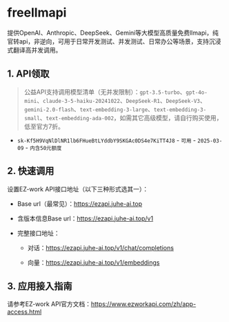 # freellmapi
提供OpenAI、Anthropic、DeepSeek、Gemini等大模型高质量免费llmapi，纯官转api，非逆向，可用于日常开发测试、并发测试、日常办公等场景，支持沉浸式翻译高并发调用。

## 1. API领取

>公益API支持调用模型清单（无并发限制）：`gpt-3.5-turbo`、`gpt-4o-mini`、`claude-3-5-haiku-20241022`、`DeepSeek-R1`、`DeepSeek-V3`、`gemini-2.0-flash`、`text-embedding-3-large`、`text-embedding-3-small`、`text-embedding-ada-002`，如需其它高级模型，请自行购买使用，低至官方7折。

- `sk-Kf5H9VqNlDlNR1lb6FHueBtLYddbY9SKGAc0DS4e7KiTT4J8` - `可用` - `2025-03-09` - `内含50元额度`

## 2. 快速调用

设置EZ-work API接口地址（以下三种形式选其一）：

  - Base url（最常见）：https://ezapi.juhe-ai.top

  - 含版本信息Base url：https://ezapi.juhe-ai.top/v1

  - 完整接口地址：

    - 对话：https://ezapi.juhe-ai.top/v1/chat/completions

    - 向量：https://ezapi.juhe-ai.top/v1/embeddings

## 3. 应用接入指南

请参考EZ-work API官方文档：https://www.ezworkapi.com/zh/app-access.html
